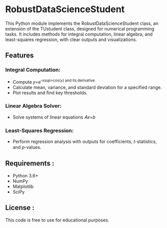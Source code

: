 # RobustDataScienceStudent

This Python module implements the RobustDataScienceStudent class, an extension of the TUstudent class, designed for numerical programming tasks. It includes methods for integral computation, linear algebra, and least-squares regression, with clear outputs and visualizations.

## Features

### Integral Computation:
- Compute 𝑦=𝑒<sup>-xsup>cos⁡(𝑥) and its derivative.
- Calculate mean, variance, and standard deviation for a specified range.
- Plot results and find key thresholds.

### Linear Algebra Solver:
- Solve systems of linear equations 𝐴𝑥=𝑏

### Least-Squares Regression:
- Perform regression analysis with outputs for coefficients, 𝑡-statistics, and 𝑝-values.

## Requirements :
- Python 3.6+
- NumPy
- Matplotlib
- SciPy

## License :
This code is free to use for educational purposes.
